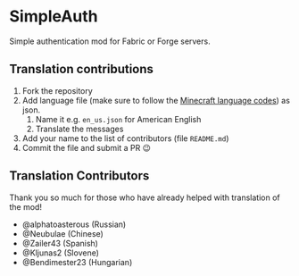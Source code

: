 # SimpleAuth
Simple authentication mod for Fabric or Forge servers.

## Translation contributions
1. Fork the repository
2. Add language file (make sure to follow the [Minecraft language codes](https://minecraft.gamepedia.com/Language)) as json.
    1. Name it e.g. `en_us.json` for American English
    2. Translate the messages
3. Add your name to the list of contributors (file `README.md`)
4. Commit the file and submit a PR :wink:

## Translation Contributors
Thank you so much for those who have already helped with translation of the mod!
* @alphatoasterous (Russian)
* @Neubulae (Chinese)
* @Zailer43 (Spanish)
* @Kljunas2 (Slovene)
* @Bendimester23 (Hungarian)
